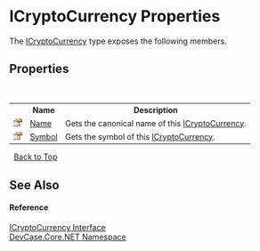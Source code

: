 # ICryptoCurrency Properties
 

The <a href="T_DevCase_Core_NET_ICryptoCurrency">ICryptoCurrency</a> type exposes the following members.


## Properties
&nbsp;<table><tr><th></th><th>Name</th><th>Description</th></tr><tr><td>![Public property](media/pubproperty.gif "Public property")</td><td><a href="P_DevCase_Core_NET_ICryptoCurrency_Name">Name</a></td><td>
Gets the canonical name of this <a href="T_DevCase_Core_NET_ICryptoCurrency">ICryptoCurrency</a>.</td></tr><tr><td>![Public property](media/pubproperty.gif "Public property")</td><td><a href="P_DevCase_Core_NET_ICryptoCurrency_Symbol">Symbol</a></td><td>
Gets the symbol of this <a href="T_DevCase_Core_NET_ICryptoCurrency">ICryptoCurrency</a>.</td></tr></table>&nbsp;
<a href="#icryptocurrency-properties">Back to Top</a>

## See Also


#### Reference
<a href="T_DevCase_Core_NET_ICryptoCurrency">ICryptoCurrency Interface</a><br /><a href="N_DevCase_Core_NET">DevCase.Core.NET Namespace</a><br />